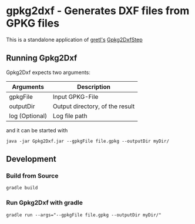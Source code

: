 # gpkg2dxf - Generates DXF files from GPKG files

This is a standalone application of [gretl's](https://github.com/sogis/gretl) [Gpkg2DxfStep](https://github.com/sogis/gretl/blob/master/gretl/src/main/java/ch/so/agi/gretl/steps/Gpkg2DxfStep.java)

## Running Gpkg2Dxf

Gpkg2Dxf expects two arguments:

| Arguments        | Description                     |
| -------------    |-------------                    |
| gpkgFile         | Input GPKG-File                 |
| outputDir        | Output directory, of the result |
| log (Optional)   | Log file path                   |

and it can be started with

    java -jar Gpkg2Dxf.jar --gpkgFile file.gpkg --outputDir myDir/

## Development
### Build from Source

    gradle build
### Run Gpkg2Dxf with gradle

    gradle run --args="--gpkgFile file.gpkg --outputDir myDir/"